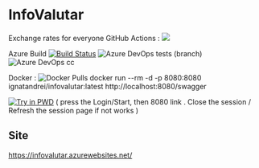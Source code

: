 # InfoValutar
Exchange rates for everyone
GitHub Actions :
![](https://github.com/ignatandrei/InfoValutar/workflows/.NET%20Core/badge.svg)

Azure Build
[![Build Status](https://dev.azure.com/ignatandrei0674/InfoValutar/_apis/build/status/ignatandrei.InfoValutar?branchName=master)](https://dev.azure.com/ignatandrei0674/InfoValutar/_build/latest?definitionId=5&branchName=master)
![Azure DevOps tests (branch)](https://img.shields.io/azure-devops/tests/ignatandrei0674/InfoValutar/5/master)
![Azure DevOps cc](https://img.shields.io/azure-devops/coverage/ignatandrei0674/InfoValutar/5/master)

Docker :
![Docker Pulls](https://img.shields.io/docker/pulls/ignatandrei/infovalutar)
docker run --rm -d -p 8080:8080 ignatandrei/infovalutar:latest
http://localhost:8080/swagger

[![Try in PWD](https://cdn.rawgit.com/play-with-docker/stacks/cff22438/assets/images/button.png)](https://labs.play-with-docker.com/?stack=https://raw.githubusercontent.com/ignatandrei/InfoValutar/master/PlayWithDocker/WebAPI.yml)
( press the Login/Start, then 8080 link . Close the session / Refresh the session page if not works  )


## Site

https://infovalutar.azurewebsites.net/
